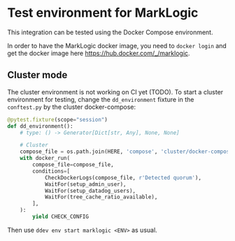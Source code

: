 # Test environment for MarkLogic

This integration can be tested using the Docker Compose environment.

In order to have the MarkLogic docker image, you need to `docker login` and get the docker image here https://hub.docker.com/_/marklogic.

## Cluster mode

The cluster environment is not working on CI yet (TODO).
To start a cluster environment for testing, change the `dd_environment` fixture in the `conftest.py` by the cluster docker-compose: 
```python
@pytest.fixture(scope="session")
def dd_environment():
    # type: () -> Generator[Dict[str, Any], None, None]

    # Cluster
    compose_file = os.path.join(HERE, 'compose', 'cluster/docker-compose.yml')
    with docker_run(
        compose_file=compose_file,
        conditions=[
            CheckDockerLogs(compose_file, r'Detected quorum'),
            WaitFor(setup_admin_user),
            WaitFor(setup_datadog_users),
            WaitFor(tree_cache_ratio_available),
        ],
    ):
        yield CHECK_CONFIG
```
Then use `ddev env start marklogic <ENV>` as usual.
